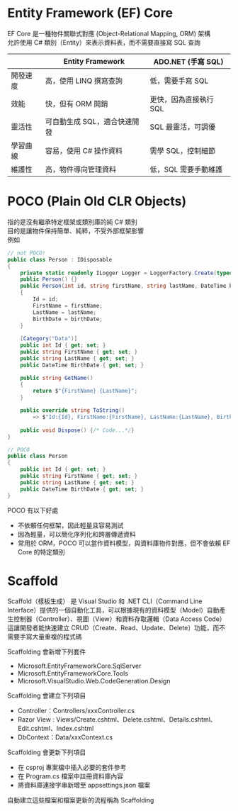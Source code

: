 # Entity Framework (EF) Core
EF Core 是一種物件關聯式對應 (Object-Relational Mapping, ORM) 架構  
允許使用 C# 類別（Entity）來表示資料表，而不需要直接寫 SQL 查詢

||Entity Framework|ADO.NET (手寫 SQL)|  
|----|----|----|  
|開發速度|高，使用 LINQ 撰寫查詢|低，需要手寫 SQL|
|效能|快，但有 ORM 開銷|更快，因為直接執行 SQL|
|靈活性|可自動生成 SQL，適合快速開發|SQL 最靈活，可調優|
|學習曲線|容易，使用 C# 操作資料|需學 SQL，控制細節|
|維護性|高，物件導向管理資料|低，SQL 需要手動維護|

# POCO (Plain Old CLR Objects)
指的是沒有繼承特定框架或類別庫的純 C# 類別  
目的是讓物件保持簡單、純粹，不受外部框架影響   
例如  
```C#
// not POCO! 
public class Person : IDisposable
{
    private static readonly ILogger Logger = LoggerFactory.Create(typeof(Person));
    public Person() {}
    public Person(int id, string firstName, string lastName, DateTime birthDate)
    {
        Id = id;
        FirstName = firstName;
        LastName = lastName;
        BirthDate = birthDate;
    }
    
    [Category("Data")]
    public int Id { get; set; }
    public string FirstName { get; set; }
    public string LastName { get; set; }
    public DateTime BirthDate { get; set; }

    public string GetName()
    {
        return $"{FirstName} {LastName}";
    }

    public override string ToString() 
        => $"Id:{Id}, FirstName:{FirstName}, LastName:{LastName}, BirthDate:{BirthDate}";
        
    public void Dispose() {/* Code...*/}
}

// POCO
public class Person
{
    public int Id { get; set; }
    public string FirstName { get; set; }
    public string LastName { get; set; }
    public DateTime BirthDate { get; set; }
}
```

POCO 有以下好處
- 不依賴任何框架，因此輕量且容易測試
- 因為輕量，可以簡化序列化和跨層傳遞資料
- 常用於 ORM，POCO 可以當作資料模型，與資料庫物件對應，但不會依賴 EF Core 的特定類別

# Scaffold
Scaffold（樣板生成） 是 Visual Studio 和 .NET CLI（Command Line Interface）提供的一個自動化工具，可以根據現有的資料模型（Model）自動產生控制器（Controller）、視圖（View）和資料存取邏輯（Data Access Code）  
這讓開發者能快速建立 CRUD（Create、Read、Update、Delete）功能，而不需要手寫大量重複的程式碼  

Scaffolding 會新增下列套件
- Microsoft.EntityFrameworkCore.SqlServer
- Microsoft.EntityFrameworkCore.Tools
- Microsoft.VisualStudio.Web.CodeGeneration.Design
  
Scaffolding 會建立下列項目
- Controller：Controllers/xxxController.cs
- Razor View : Views/Create.cshtml、Delete.cshtml、Details.cshtml、Edit.cshtml、Index.cshtml
- DbContext：Data/xxxContext.cs
  
Scaffolding 會更新下列項目
- 在 csproj 專案檔中插入必要的套件參考
- 在 Program.cs 檔案中註冊資料庫內容
- 將資料庫連接字串新增至 appsettings.json 檔案

自動建立這些檔案和檔案更新的流程稱為 Scaffolding
